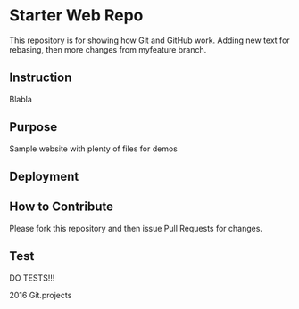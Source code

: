 # Starter Web Repo

This repository is for showing how Git and GitHub work. Adding new text for rebasing, then more changes from myfeature branch.

## Instruction

Blabla

## Purpose

Sample website with plenty of files for demos

## Deployment

## How to Contribute

Please fork this repository and then issue Pull Requests for changes.

## Test
DO TESTS!!!

2016 Git.projects